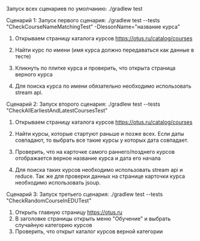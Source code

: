Запуск всех сценариев по умолчанию:
./gradlew test

Сценарий 1:
Запуск первого сценария: ./gradlew test --tests "CheckCourseNameMatchingTest" -DlessonName="название курса"

1. Открываем страницу каталога курсов https://otus.ru/catalog/courses
2. Найти курс по имени (имя курса должно передаваться как данные в тесте)
3. Кликнуть по плитке курса и проверить, что открыта страница верного курса
 
4. Для поиска курса по имени обязательно необходимо использовать stream api.

Сценарий 2:
Запуск второго сценария: ./gradlew test --tests "CheckAllEarliestAndLatestCoursesTest"

1. Открываем страницу каталога курсов https://otus.ru/catalog/courses
2. Найти курсы, которые стартуют раньше и позже всех. Если даты совпадают, то выбрать все такие курсы у которых дата совпадает.
3. Проверить, что на карточке самого раннего/позднего курсов отображается верное название курса и дата его начала

4. Для поиска таких курсов необходимо использовать stream api и reduce. Так же для проверки данных на странице карточки курса необходимо использовать jsoup.

Сценарий 3:
Запуск третьего сценария: ./gradlew test --tests "CheckRandomCourseInEDUTest"

1. Открыть главную страницу https://otus.ru
2. В заголовке страницы открыть меню "Обучение" и выбрать случайную категорию курсов
3. Проверить, что открыт каталог курсов верной категории